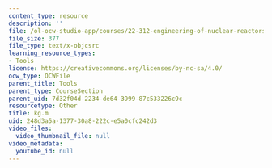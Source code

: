 ```yaml
---
content_type: resource
description: ''
file: /ol-ocw-studio-app/courses/22-312-engineering-of-nuclear-reactors-fall-2015/248d3a5a137730a8222ce5a0cfc242d3_kg.m
file_size: 377
file_type: text/x-objcsrc
learning_resource_types:
- Tools
license: https://creativecommons.org/licenses/by-nc-sa/4.0/
ocw_type: OCWFile
parent_title: Tools
parent_type: CourseSection
parent_uid: 7d32f04d-2234-de64-3999-87c533226c9c
resourcetype: Other
title: kg.m
uid: 248d3a5a-1377-30a8-222c-e5a0cfc242d3
video_files:
  video_thumbnail_file: null
video_metadata:
  youtube_id: null
---
```

